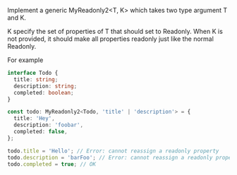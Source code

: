 Implement a generic MyReadonly2<T, K> which takes two type argument T and K.

K specify the set of properties of T that should set to Readonly. When K is not provided, it should make all properties readonly just like the normal Readonly<T>.

For example

```typescript
interface Todo {
  title: string;
  description: string;
  completed: boolean;
}

const todo: MyReadonly2<Todo, 'title' | 'description'> = {
  title: 'Hey',
  description: 'foobar',
  completed: false,
};

todo.title = 'Hello'; // Error: cannot reassign a readonly property
todo.description = 'barFoo'; // Error: cannot reassign a readonly property
todo.completed = true; // OK
```
